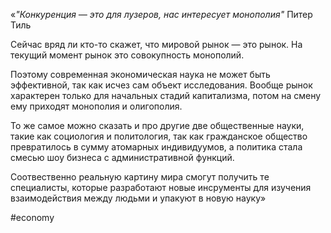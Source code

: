 
«*"Конкуренция — это для лузеров, нас интересует монополия"* Питер Тиль

Сейчас вряд ли кто-то скажет, что мировой рынок — это рынок. На текущий момент рынок это совокупность монополий.

Поэтому современная экономическая наука не может быть эффективной, так как исчез сам объект исследования. Вообще рынок характерен только для начальных стадий капитализма, потом на смену ему приходят монополия и олигополия.

То же самое можно сказать и про другие две общественные науки, такие как социология и политология, так как гражданское общество превратилось в сумму атомарных индивидуумов, а политика стала смесью шоу бизнеса с административной функций. 

Соотвественно реальную картину мира смогут получить те специалисты, которые разработают новые инсрументы для изучения взаимодействия между людьми и упакуют в новую науку»

#economy

